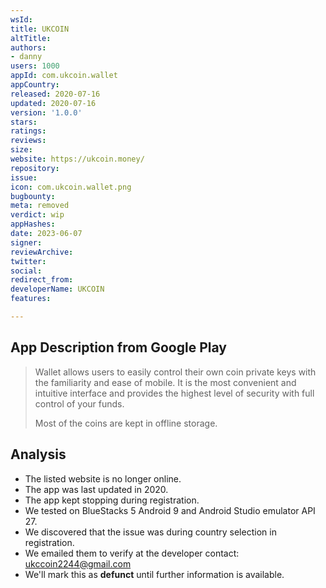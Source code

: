 ```yaml
---
wsId: 
title: UKCOIN
altTitle: 
authors:
- danny
users: 1000
appId: com.ukcoin.wallet
appCountry: 
released: 2020-07-16
updated: 2020-07-16
version: '1.0.0'
stars: 
ratings: 
reviews: 
size: 
website: https://ukcoin.money/
repository: 
issue: 
icon: com.ukcoin.wallet.png
bugbounty: 
meta: removed
verdict: wip
appHashes: 
date: 2023-06-07
signer: 
reviewArchive: 
twitter: 
social: 
redirect_from: 
developerName: UKCOIN
features: 

---
```


## App Description from Google Play 

> Wallet allows users to easily control their own coin private keys with the familiarity and ease of mobile. It is the most convenient and intuitive interface and provides the highest level of security with full control of your funds.
>
> Most of the coins are kept in offline storage.

## Analysis

- The listed website is no longer online. 
- The app was last updated in 2020. 
- The app kept stopping during registration. 
- We tested on BlueStacks 5 Android 9 and Android Studio emulator API 27. 
- We discovered that the issue was during country selection in registration. 
- We emailed them to verify at the developer contact: ukccoin2244@gmail.com
- We'll mark this as **defunct** until further information is available.
